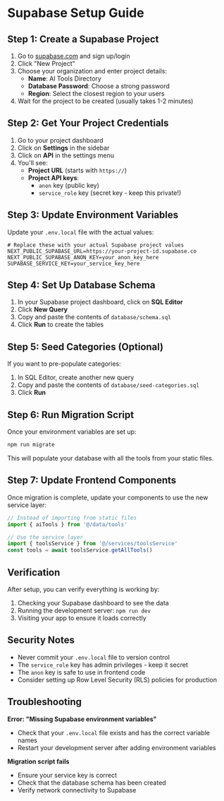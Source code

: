 # Supabase Setup Guide

## Step 1: Create a Supabase Project

1. Go to [supabase.com](https://supabase.com) and sign up/login
2. Click "New Project"
3. Choose your organization and enter project details:
   - **Name**: AI Tools Directory
   - **Database Password**: Choose a strong password
   - **Region**: Select the closest region to your users
4. Wait for the project to be created (usually takes 1-2 minutes)

## Step 2: Get Your Project Credentials

1. Go to your project dashboard
2. Click on **Settings** in the sidebar
3. Click on **API** in the settings menu
4. You'll see:
   - **Project URL** (starts with `https://`)
   - **Project API keys**:
     - `anon` key (public key)
     - `service_role` key (secret key - keep this private!)

## Step 3: Update Environment Variables

Update your `.env.local` file with the actual values:

```env
# Replace these with your actual Supabase project values
NEXT_PUBLIC_SUPABASE_URL=https://your-project-id.supabase.co
NEXT_PUBLIC_SUPABASE_ANON_KEY=your_anon_key_here
SUPABASE_SERVICE_KEY=your_service_key_here
```

## Step 4: Set Up Database Schema

1. In your Supabase project dashboard, click on **SQL Editor**
2. Click **New Query**
3. Copy and paste the contents of `database/schema.sql`
4. Click **Run** to create the tables

## Step 5: Seed Categories (Optional)

If you want to pre-populate categories:
1. In SQL Editor, create another new query
2. Copy and paste the contents of `database/seed-categories.sql`
3. Click **Run**

## Step 6: Run Migration Script

Once your environment variables are set up:

```bash
npm run migrate
```

This will populate your database with all the tools from your static files.

## Step 7: Update Frontend Components

Once migration is complete, update your components to use the new service layer:

```typescript
// Instead of importing from static files
import { aiTools } from '@/data/tools'

// Use the service layer
import { toolsService } from '@/services/toolsService'
const tools = await toolsService.getAllTools()
```

## Verification

After setup, you can verify everything is working by:
1. Checking your Supabase dashboard to see the data
2. Running the development server: `npm run dev`
3. Visiting your app to ensure it loads correctly

## Security Notes

- Never commit your `.env.local` file to version control
- The `service_role` key has admin privileges - keep it secret
- The `anon` key is safe to use in frontend code
- Consider setting up Row Level Security (RLS) policies for production

## Troubleshooting

**Error: "Missing Supabase environment variables"**
- Check that your `.env.local` file exists and has the correct variable names
- Restart your development server after adding environment variables

**Migration script fails**
- Ensure your service key is correct
- Check that the database schema has been created
- Verify network connectivity to Supabase
